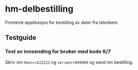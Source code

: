 # hm-delbestilling

Frontend-applikasjon for bestilling av deler fra teknikere

## Testguide

### Test av innsending for bruker med kode 6/7

Skriv inn `hmsnr=222222` og `serienr=999999` og send inn bestilling.
